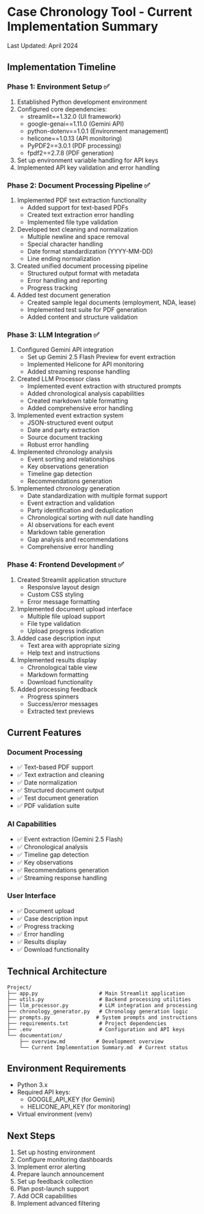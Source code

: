 # Case Chronology Tool - Current Implementation Summary
Last Updated: April 2024

## Implementation Timeline

### Phase 1: Environment Setup ✅
1. Established Python development environment
2. Configured core dependencies:
   - streamlit==1.32.0 (UI framework)
   - google-genai==1.11.0 (Gemini API)
   - python-dotenv==1.0.1 (Environment management)
   - helicone==1.0.13 (API monitoring)
   - PyPDF2==3.0.1 (PDF processing)
   - fpdf2==2.7.8 (PDF generation)
3. Set up environment variable handling for API keys
4. Implemented API key validation and error handling

### Phase 2: Document Processing Pipeline ✅
1. Implemented PDF text extraction functionality
   - Added support for text-based PDFs
   - Created text extraction error handling
   - Implemented file type validation
2. Developed text cleaning and normalization
   - Multiple newline and space removal
   - Special character handling
   - Date format standardization (YYYY-MM-DD)
   - Line ending normalization
3. Created unified document processing pipeline
   - Structured output format with metadata
   - Error handling and reporting
   - Progress tracking
4. Added test document generation
   - Created sample legal documents (employment, NDA, lease)
   - Implemented test suite for PDF generation
   - Added content and structure validation

### Phase 3: LLM Integration ✅
1. Configured Gemini API integration
   - Set up Gemini 2.5 Flash Preview for event extraction
   - Implemented Helicone for API monitoring
   - Added streaming response handling
2. Created LLM Processor class
   - Implemented event extraction with structured prompts
   - Added chronological analysis capabilities
   - Created markdown table formatting
   - Added comprehensive error handling
3. Implemented event extraction system
   - JSON-structured event output
   - Date and party extraction
   - Source document tracking
   - Robust error handling
4. Implemented chronology analysis
   - Event sorting and relationships
   - Key observations generation
   - Timeline gap detection
   - Recommendations generation
5. Implemented chronology generation
   - Date standardization with multiple format support
   - Event extraction and validation
   - Party identification and deduplication
   - Chronological sorting with null date handling
   - AI observations for each event
   - Markdown table generation
   - Gap analysis and recommendations
   - Comprehensive error handling

### Phase 4: Frontend Development ✅
1. Created Streamlit application structure
   - Responsive layout design
   - Custom CSS styling
   - Error message formatting
2. Implemented document upload interface
   - Multiple file upload support
   - File type validation
   - Upload progress indication
3. Added case description input
   - Text area with appropriate sizing
   - Help text and instructions
4. Implemented results display
   - Chronological table view
   - Markdown formatting
   - Download functionality
5. Added processing feedback
   - Progress spinners
   - Success/error messages
   - Extracted text previews

## Current Features

### Document Processing
- ✅ Text-based PDF support
- ✅ Text extraction and cleaning
- ✅ Date normalization
- ✅ Structured document output
- ✅ Test document generation
- ✅ PDF validation suite

### AI Capabilities
- ✅ Event extraction (Gemini 2.5 Flash)
- ✅ Chronological analysis
- ✅ Timeline gap detection
- ✅ Key observations
- ✅ Recommendations generation
- ✅ Streaming response handling

### User Interface
- ✅ Document upload
- ✅ Case description input
- ✅ Progress tracking
- ✅ Error handling
- ✅ Results display
- ✅ Download functionality

## Technical Architecture
```
Project/
├── app.py                    # Main Streamlit application
├── utils.py                  # Backend processing utilities
├── llm_processor.py          # LLM integration and processing
├── chronology_generator.py   # Chronology generation logic
├── prompts.py               # System prompts and instructions
├── requirements.txt          # Project dependencies
├── .env                      # Configuration and API keys
└── documentation/           
    ├── overview.md          # Development overview
    └── Current Implementation Summary.md  # Current status
```

## Environment Requirements
- Python 3.x
- Required API keys:
  - GOOGLE_API_KEY (for Gemini)
  - HELICONE_API_KEY (for monitoring)
- Virtual environment (venv)

## Next Steps
1. Set up hosting environment
2. Configure monitoring dashboards
3. Implement error alerting
4. Prepare launch announcement
5. Set up feedback collection
6. Plan post-launch support
7. Add OCR capabilities
8. Implement advanced filtering
